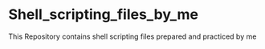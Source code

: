# Shell_scripting_files_by_me
This Repository contains shell scripting files prepared and practiced by me
